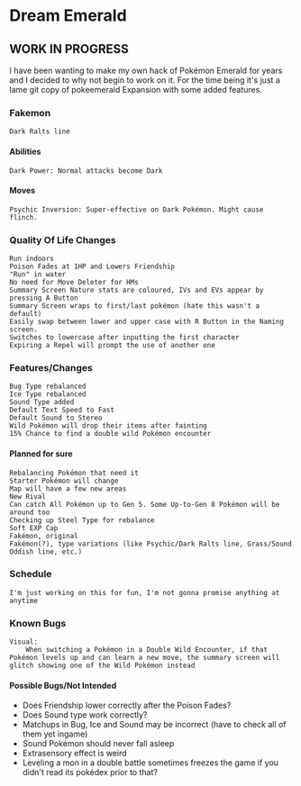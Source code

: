 # Dream Emerald

## WORK IN PROGRESS

I have been wanting to make my own hack of Pokémon Emerald for years and I decided to why not begin to work on it. For the time being it's just a lame git copy of pokeemerald Expansion with some added features.

### Fakemon
    Dark Ralts line

#### Abilities
    Dark Power: Normal attacks become Dark

#### Moves
    Psychic Inversion: Super-effective on Dark Pokémon. Might cause flinch.

### Quality Of Life Changes
    Run indoors
    Poison Fades at 1HP and Lowers Friendship
    "Run" in water
    No need for Move Deleter for HMs
    Summary Screen Nature stats are coloured, IVs and EVs appear by pressing A Button
    Summary Screen wraps to first/last pokémon (hate this wasn't a default)
    Easily swap between lower and upper case with R Button in the Naming screen.
    Switches to lowercase after inputting the first character
    Expiring a Repel will prompt the use of another one

### Features/Changes
    Bug Type rebalanced
    Ice Type rebalanced
    Sound Type added
    Default Text Speed to Fast
    Default Sound to Stereo
    Wild Pokémon will drop their items after fainting
    15% Chance to find a double wild Pokémon encounter

#### Planned for sure
    Rebalancing Pokémon that need it
    Starter Pokémon will change
    Map will have a few new areas
    New Rival
    Can catch All Pokémon up to Gen 5. Some Up-to-Gen 8 Pokémon will be around too
    Checking up Steel Type for rebalance
    Soft EXP Cap
    Fakémon, original
    Fakémon(?), type variations (like Psychic/Dark Ralts line, Grass/Sound Oddish line, etc.)

### Schedule
    I'm just working on this for fun, I'm not gonna promise anything at anytime

### Known Bugs
    Visual:
        When switching a Pokémon in a Double Wild Encounter, if that Pokémon levels up and can learn a new move, the summary screen will glitch showing one of the Wild Pokémon instead

#### Possible Bugs/Not Intended
* Does Friendship lower correctly after the Poison Fades?
* Does Sound type work correctly?
* Matchups in Bug, Ice and Sound may be incorrect (have to check all of them yet ingame)
* Sound Pokémon should never fall asleep
* Extrasensory effect is weird
* Leveling a mon in a double battle sometimes freezes the game if you didn't read its pokédex prior to that?
